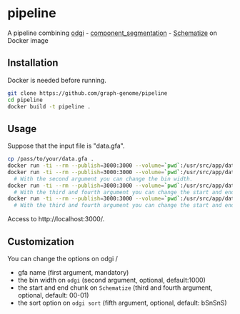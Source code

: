 # pipeline

A pipeline combining [odgi](https://github.com/vgteam/odgi) - [component_segmentation](https://github.com/graph-genome/component_segmentation) - [Schematize](https://github.com/graph-genome/Schematize) on Docker image

## Installation

Docker is needed before running.

```bash
git clone https://github.com/graph-genome/pipeline
cd pipeline
docker build -t pipeline .
```

## Usage

Suppose that the input file is "data.gfa".

```bash
cp /pass/to/your/data.gfa .
docker run -ti --rm --publish=3000:3000 --volume=`pwd`:/usr/src/app/data pipeline data/data.gfa
docker run -ti --rm --publish=3000:3000 --volume=`pwd`:/usr/src/app/data pipeline data/data.gfa 10000 
  # With the second argument you can change the bin width.
docker run -ti --rm --publish=3000:3000 --volume=`pwd`:/usr/src/app/data pipeline data/data.gfa 10000 00 01 
  # With the third and fourth argument you can change the start and end chunk.
docker run -ti --rm --publish=3000:3000 --volume=`pwd`:/usr/src/app/data pipeline data/data.gfa 10000 00 01 S
  # With the third and fourth argument you can change the start and end chunk.
```

Access to http://localhost:3000/.

## Customization

You can change the options on odgi / 

* gfa name (first argument, mandatory)
* the bin width on `odgi` (second argument, optional, default:1000)
* the start and end chunk on `Schematize` (third and fourth argument, optional, default: 00-01)
* the sort option on `odgi sort` (fifth argument, optional, default: bSnSnS)

